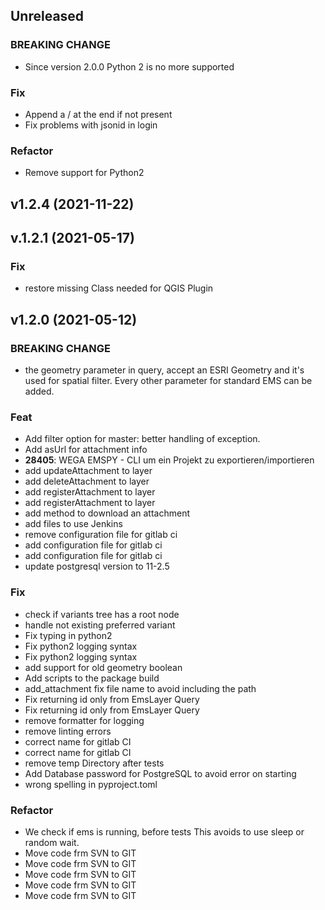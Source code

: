 ## Unreleased

### BREAKING CHANGE

- Since version 2.0.0 Python 2 is no more supported

### Fix

- Append a / at the end if not present
- Fix problems with jsonid in login

### Refactor

- Remove support for Python2

## v1.2.4 (2021-11-22)

## v.1.2.1 (2021-05-17)

### Fix

- restore missing Class needed for QGIS Plugin

## v1.2.0 (2021-05-12)

### BREAKING CHANGE

- the geometry parameter in query, accept an ESRI Geometry and it's used for spatial filter. Every other parameter for standard EMS can be added.

### Feat

- Add filter option for master: better handling of exception.
- Add asUrl for attachment info
- **28405**: WEGA EMSPY - CLI um ein Projekt zu exportieren/importieren
- add updateAttachment to layer
- add deleteAttachment to layer
- add registerAttachment to layer
- add registerAttachment to layer
- add method to download an attachment
- add files to use Jenkins
- remove configuration file for gitlab ci
- add configuration file for gitlab ci
- add configuration file for gitlab ci
- update postgresql version to 11-2.5

### Fix

- check if variants tree has a root node
- handle not existing preferred variant
- Fix typing in python2
- Fix python2 logging syntax
- Fix python2 logging syntax
- add support for old geometry boolean
- Add scripts to the package build
- add_attachment fix file name to avoid including the path
- Fix returning id only from EmsLayer Query
- Fix returning id only from EmsLayer Query
- remove formatter for logging
- remove linting errors
- correct name for gitlab CI
- correct name for gitlab CI
- remove temp Directory after tests
- Add Database password for PostgreSQL to avoid error on starting
- wrong spelling in pyproject.toml

### Refactor

- We check if ems is running, before tests This avoids to use sleep or random wait.
- Move code frm SVN to GIT
- Move code frm SVN to GIT
- Move code frm SVN to GIT
- Move code frm SVN to GIT
- Move code frm SVN to GIT
